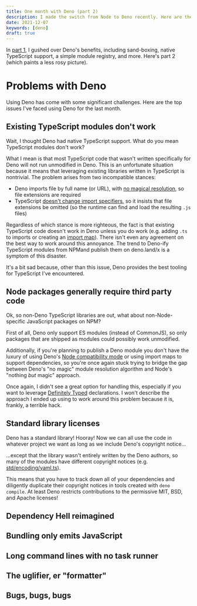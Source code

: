 ```yaml
---
title: One month with Deno (part 2)
description: I made the switch from Node to Deno recently. Here are the problems with Deno I've encountered.
date: 2021-12-07
keywords: [deno]
draft: true
---
```

In [part 1](one-month-with-deno.md), I gushed over Deno's benefits, including sand-boxing, native TypeScript support, a simple module registry, and more. Here's part 2 (which paints a less rosy picture).

# Problems with Deno
Using Deno has come with some significant challenges. Here are the top issues I've faced using Deno for the last month.

## Existing TypeScript modules don't work
Wait, I thought Deno had native TypeScript support. What do you mean TypeScript modules don't work?

What I mean is that most TypeScript code that wasn't written specifically for Deno will not run unmodified in Deno. This is an unfortunate situation because it means that leveraging existing libraries written in TypeScript is nontrivial. The problem arises from two incompatible stances:

* Deno imports file by full name (or URL), with [no magical resolution](https://deno.land/manual@v1.16.4/typescript/faqs), so file extensions are required
* TypeScript [doesn't change import specifiers](https://github.com/Microsoft/TypeScript/issues/27481), so it insists that file extensions be omitted (so the runtime can find and load the resulting `.js` files)

Regardless of which stance is more righteous, the fact is that existing TypeScript code doesn't work in Deno unless you do work (e.g. adding `.ts` to imports or creating an [import map](https://deno.land/manual@v1.16.4/linking_to_external_code/import_maps)). There isn't even any agreement on the best way to work around this annoyance. The trend to Deno-ify TypeScript modules from NPMand publish them on deno.land/x is a symptom of this disaster.

It's a bit sad because, other than this issue, Deno provides the best tooling for TypeScript I've encountered.

## Node packages generally require third party code
Ok, so non-Deno TypeScript libraries are out, what about non-Node-specific JavaScript packages on NPM?

First of all, Deno only support ES modules (instead of CommonJS), so only packages that are shipped as modules could possibly work unmodified.

Additionally, if you're planning to publish a Deno module you don't have the luxury of using Deno's [Node compatibility mode](https://deno.land/manual@v1.16.4/npm_nodejs/compatibility_mode) or using import maps to support dependencies, so you're once again stuck trying to bridge the gap between Deno's "no magic" module resolution algorithm and Node's "nothing *but* magic" approach.

Once again, I didn't see a great option for handling this, especially if you want to leverage [Definitely Typed](https://definitelytyped.org/) declarations. I won't describe the approach I ended up using to work around this problem because it is, frankly, a terrible hack.

## Standard library licenses
Deno has a standard library! Hooray! Now we can all use the code in whatever project we want as long as we include Deno's copyright notice...

...except that the library wasn't entirely written by the Deno authors, so many of the modules have different copyright notices (e.g. [std/encoding/yaml.ts](https://deno.land/std@0.117.0/encoding/yaml.ts)).

This means that you have to track down all of your dependencies and diligently duplicate their copyright notices in tools created with `deno compile`. At least Deno restricts contributions to the permissive MIT, BSD, and Apache licenses!

## Dependency Hell reimagined
## Bundling only emits JavaScript
## Long command lines with no task runner
## The uglifier, er "formatter"
## Bugs, bugs, bugs